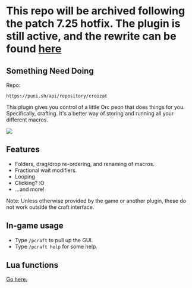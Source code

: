 # This repo will be archived following the patch 7.25 hotfix. The plugin is still active, and the rewrite can be found [here](https://github.com/Jaksuhn/SomethingNeedDoing)

## Something Need Doing

Repo:

```
https://puni.sh/api/repository/croizat
```

This plugin gives you control of a little Orc peon that does things for you.
Specifically, crafting.
It's a better way of storing and running all your different macros.

![](https://github.com/croizat/SomethingNeedDoing/raw/master/res/game.png)

## Features

- Folders, drag/drop re-ordering, and renaming of macros.
- Fractional wait modifiers.
- Looping
- Clicking? :O
- ...and more!

Note: Unless otherwise provided by the game or another plugin, these do not work outside the craft interface.

## In-game usage

- Type `/pcraft` to pull up the GUI.
- Type `/pcraft help` for some help.

## Lua functions

[Go here.](https://github.com/Jaksuhn/SomethingNeedDoing/tree/master/SomethingNeedDoing/Misc/Commands)
